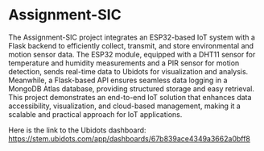 # Assignment-SIC
The Assignment-SIC project integrates an ESP32-based IoT system with a Flask backend to efficiently collect, transmit, and store environmental and motion sensor data. The ESP32 module, equipped with a DHT11 sensor for temperature and humidity measurements and a PIR sensor for motion detection, sends real-time data to Ubidots for visualization and analysis. Meanwhile, a Flask-based API ensures seamless data logging in a MongoDB Atlas database, providing structured storage and easy retrieval. This project demonstrates an end-to-end IoT solution that enhances data accessibility, visualization, and cloud-based management, making it a scalable and practical approach for IoT applications.

Here is the link to the Ubidots dashboard: https://stem.ubidots.com/app/dashboards/67b839ace4349a3662a0bff8

